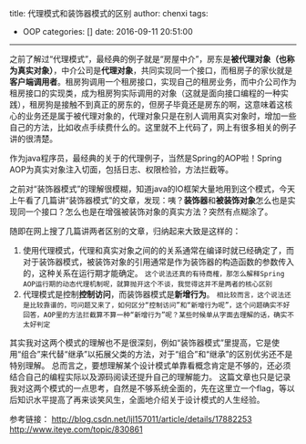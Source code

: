title: 代理模式和装饰器模式的区别
author: chenxi
tags:
  - OOP
categories: []
date: 2016-09-11 20:51:00
---

之前了解过“代理模式”，最经典的例子就是“房屋中介”，房东是**被代理对象（也称为真实对象）**，中介公司是**代理对象**，共同实现同一个接口，而租房子的家伙就是**客户端调用者**。租房狗调用一个租房接口，实现自己的租房业务，而中介公司作为租房接口的实现类，成为租房狗实际调用的对象（这就是面向接口编程的一种实践），租房狗是接触不到真正的房东的，但房子毕竟还是房东的啊，这意味着这核心的业务还是属于被代理对象的，代理对象只是在别人调用真实对象时，增加一些自己的方法，比如收点手续费什么的。这里就不上代码了，网上有很多相关的例子讲的很清楚。

作为java程序员，最经典的关于的代理例子，当然是Spring的AOP啦！Spring AOP为真实对象注入切面，包括日志、权限检验，方法拦截等。

之前对“装饰器模式”的理解很模糊，知道java的IO框架大量地用到这个模式，今天上午看了几篇讲“装饰器模式”的文章，发现：咦？**装饰器**和**被装饰对象**怎么也是实现同一个接口？怎么也是在增强被装饰对象的真实方法？突然有点糊涂了。

随即在网上搜了几篇讲两者区别的文章，归纳起来大致是这样的：
1. 使用代理模式，代理和真实对象之间的的关系通常在编译时就已经确定了，而对于装饰器模式，被装饰对象的引用通常是作为装饰器的构造函数的参数传入的，这种关系在运行期才能确定。
`这个说法还真的有待商榷，那怎么解释Spring AOP运行期的动态代理机制呢，就算抛开这个不谈，我觉得这并不是两者的核心区别`
2. 代理模式是控制**控制访问**，而装饰器模式是**新增行为**。
`相比较而言，这个说法还是比较靠谱的，可问题又来了，如何区分“控制访问”和“新增行为呢”，这个问题确实不好回答，AOP里的方法拦截算不算一种“新增行为”呢？某些时候单从字面去理解的话，确实不太好判定`


其实我对这两个模式的理解也不是很深刻，例如“装饰器模式”里提高，它是使用“组合”来代替“继承”以拓展父类的方法，对于“组合”和“继承”的区别优劣还不是特别理解。
总而言之，要想理解某个设计模式单靠看概念肯定是不够的，还必须结合自己的编程实际以及源码阅读还提升自己的理解能力。
这篇文章也只是记录我对这两个模式的一点思考，自然是不够系统全面的，先在这里立一个flag，等以后知识水平提高了再来谈笑风生，全面地介绍关于设计模式的人生经验。

参考链接：
http://blog.csdn.net/ljl157011/article/details/17882253
http://www.iteye.com/topic/830861